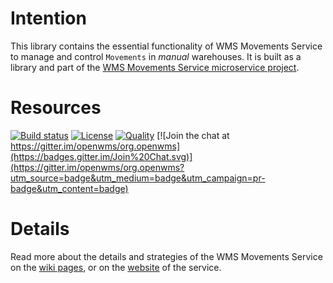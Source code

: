 # Intention
This library contains the essential functionality of WMS Movements Service to manage and control `Movements` in _manual_ warehouses. It is
built as a library and part of the [WMS Movements Service microservice project](https://github.com/openwms/org.openwms.wms.movements).

# Resources
[![Build status](https://github.com/openwms/org.openwms.wms.movements.lib/actions/workflows/master-build.yml/badge.svg)](https://github.com/openwms/org.openwms.wms.movements.lib/actions/workflows/master-build.yml)
[![License](https://img.shields.io/badge/License-Apache%202.0-blue.svg)](LICENSE)
[![Quality](https://sonarcloud.io/api/project_badges/measure?project=org.openwms:org.openwms.wms.movements.lib&metric=alert_status)](https://sonarcloud.io/dashboard?id=org.openwms:org.openwms.wms.movements.lib)
[![Join the chat at https://gitter.im/openwms/org.openwms](https://badges.gitter.im/Join%20Chat.svg)](https://gitter.im/openwms/org.openwms?utm_source=badge&utm_medium=badge&utm_campaign=pr-badge&utm_content=badge)

# Details
Read more about the details and strategies of the WMS Movements Service on the [wiki pages](https://wiki.openwms.cloud/projects/wms-movements-service/wiki),
or on the [website](https://openwms.github.io/org.openwms.wms.movements/) of the service.
